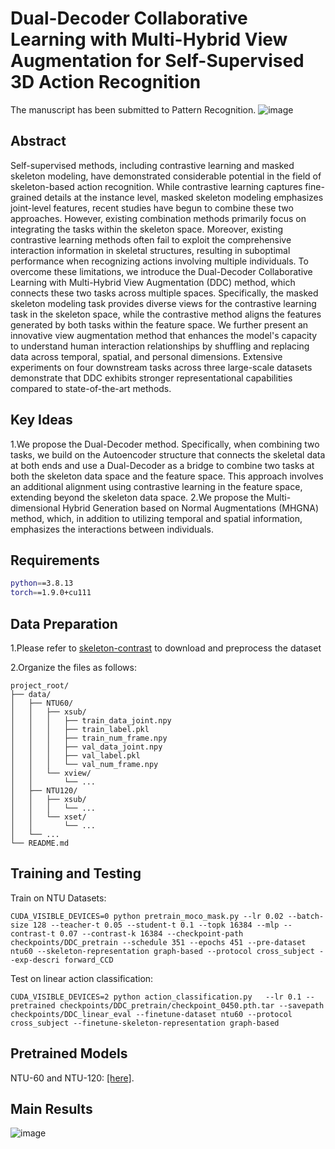 # Dual-Decoder Collaborative Learning with Multi-Hybrid View Augmentation for Self-Supervised 3D Action Recognition
The manuscript has been submitted to Pattern Recognition.
![image](https://github.com/user-attachments/assets/41431d3c-5526-49fe-982a-98c6b8a98ee7)

## Abstract
Self-supervised methods, including contrastive learning and masked skeleton modeling, have demonstrated considerable potential in the field of skeleton-based action recognition. While contrastive learning captures fine-grained details at the instance level, masked skeleton modeling emphasizes joint-level features, recent studies have begun to combine these two approaches. However, existing combination methods primarily focus on integrating the tasks within the skeleton space. Moreover, existing contrastive learning methods often fail to exploit the comprehensive interaction information in skeletal structures, resulting in suboptimal performance when recognizing actions involving multiple individuals. To overcome these limitations, we introduce the Dual-Decoder Collaborative Learning with Multi-Hybrid View Augmentation (DDC) method, which connects these two tasks across multiple spaces. Specifically, the masked skeleton modeling task provides diverse views for the contrastive learning task in the skeleton space, while the contrastive method aligns the features generated by both tasks within the feature space. We further present an innovative view augmentation method that enhances the model's capacity to understand human interaction relationships by shuffling and replacing data across temporal, spatial, and personal dimensions. Extensive experiments on four downstream tasks across three large-scale datasets demonstrate that DDC exhibits stronger representational capabilities compared to state-of-the-art methods.

## Key Ideas
1.We propose the Dual-Decoder method. Specifically, when combining two tasks, we build on the Autoencoder structure that connects the skeletal data at both ends and use a Dual-Decoder as a bridge to combine two tasks at both the skeleton data space and the feature space. This approach involves an additional alignment using contrastive learning in the feature space, extending beyond the skeleton data space.
2.We propose the Multi-dimensional Hybrid Generation based on Normal Augmentations (MHGNA) method, which, in addition to utilizing temporal and spatial information, emphasizes the interactions between individuals.

## Requirements
```bash
python==3.8.13
torch==1.9.0+cu111
```

## Data Preparation
1.Please refer to [skeleton-contrast](https://github.com/fmthoker/skeleton-contrast) to download and preprocess the dataset

2.Organize the files as follows:
```
project_root/
├── data/
│   ├── NTU60/
│   │   ├── xsub/
│   │   │   ├── train_data_joint.npy
│   │   │   ├── train_label.pkl
│   │   │   ├── train_num_frame.npy
│   │   │   ├── val_data_joint.npy
│   │   │   ├── val_label.pkl
│   │   │   └── val_num_frame.npy
│   │   └── xview/
│   │       └── ...
│   ├── NTU120/
│   │   ├── xsub/
│   │   │   └── ...
│   │   └── xset/
│   │       └── ...
│   └── ...
└── README.md
```
## Training and Testing
Train on NTU Datasets:
```
CUDA_VISIBLE_DEVICES=0 python pretrain_moco_mask.py --lr 0.02 --batch-size 128 --teacher-t 0.05 --student-t 0.1 --topk 16384 --mlp --contrast-t 0.07 --contrast-k 16384 --checkpoint-path checkpoints/DDC_pretrain --schedule 351 --epochs 451 --pre-dataset ntu60 --skeleton-representation graph-based --protocol cross_subject --exp-descri forward_CCD

```
Test on linear action classification:
```
CUDA_VISIBLE_DEVICES=2 python action_classification.py   --lr 0.1 --pretrained checkpoints/DDC_pretrain/checkpoint_0450.pth.tar --savepath checkpoints/DDC_linear_eval --finetune-dataset ntu60 --protocol cross_subject --finetune-skeleton-representation graph-based
```
## Pretrained Models
NTU-60 and NTU-120: [[here]](https://drive.google.com/drive/folders/17SDuCUOa9iPpNkRtiywmYua9xqo8AwOs?usp=sharing).


## Main Results
![image](https://github.com/user-attachments/assets/3238919a-da71-4435-a507-834f78dd1436)

